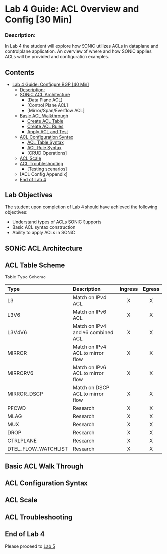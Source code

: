 # Lab 4 Guide: ACL Overview and Config [30 Min]


### Description: 
In Lab 4 the student will explore how SONiC utilizes ACLs in dataplane and controlplane application. An overview of where and how SONiC applies ACLs will be provided and configuration examples.

## Contents
- [Lab 4 Guide: Configure BGP \[40 Min\]](#lab-4-guide:-acl-overview-and-config-30-min)
    - [Description:](#description)
    - [SONiC ACL Architecture](#sonic-acl-architecture)
      - [Data Plane ACL]
      - [Control Plane ACL]
      - [Mirror/Span/Everflow ACL]
    - [Basic ACL Walkthrough](#basic-acl-walk-through)
        - [Create ACL Table](#create-acl-table)
        - [Create ACL Rules](#create-acl-rules)
        - [Apply ACL and Test](#apply-acl-and-test)
    - [ACL Configuration Syntax](#acl-configuration-syntax)
      - [ACL Table Syntax](#acl-table-syntax)
      - [ACL Rule Syntax](#acl-rule-syntax)
      - [CRUD Operations]
    - [ACL Scale](#acl-scale)
    - [ACL Troubleshooting](#acl-troubleshooting)
      - [Testing scenarios]
    - [ACL Config Appendix]
  - [End of Lab 4](#end-of-lab-4)
  
## Lab Objectives
The student upon completion of Lab 4 should have achieved the following objectives:

* Understand types of ACLs SONiC Supports
* Basic ACL syntax construction
* Ability to apply ACLs in SONiC

## SONiC ACL Architecture

## ACL Table Scheme

Table Type Scheme

| Type                | Description                       | Ingress | Egress  | 
|:--------------------|:----------------------------------|:-------:|:-------:|
| L3                  | Match on IPv4 ACL                 | X       | X       |
| L3V6                | Match on IPv6 ACL                 | X       | X       |
| L3V4V6              | Match on IPv4 and v6 combined ACL | X       | X       |
| MIRROR              | Match on IPv4 ACL to mirror flow  | X       | X       |
| MIRRORV6            | Match on IPv6 ACL to mirror flow  | X       | X       |
| MIRROR_DSCP         | Match on DSCP ACL to mirror flow  | X       | X       |
| PFCWD               | Research                          | X       | X       |
| MLAG                | Research                          | X       | X       |
| MUX                 | Research                          | X       | X       |
| DROP                | Research                          | X       | X       |
| CTRLPLANE           | Research                          | X       | X       |
| DTEL_FLOW_WATCHLIST | Research                          | X       | X       |


## Basic ACL Walk Through


## ACL Configuration Syntax

## ACL Scale

## ACL Troubleshooting


## End of Lab 4
Please proceed to [Lab 5](https://github.com/scurvy-dog/sonic-dcloud/blob/main/1-Intro_to_SONiC_Lab/lab_5/lab_5-guide.md)
